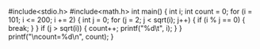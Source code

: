 #include<stdio.h>
#include<math.h>
int main() {
	int i;
	int count = 0;
	for (i = 101; i <= 200; i += 2) {
		int j = 0;
		for (j = 2; j < sqrt(i); j++) {
			if (i % j == 0) {
				break;
			}
		}
		if (j > sqrt(i)) {
			count++;
			printf("%d\t", i);
		}
	}
	printf("\ncount=%d\n", count);
}
